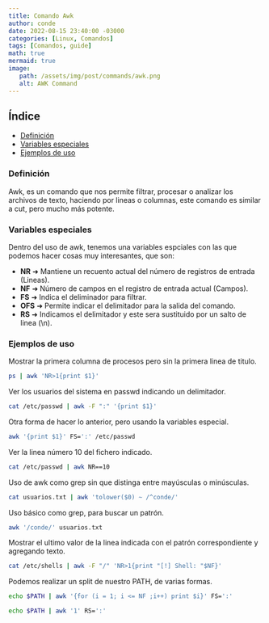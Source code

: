 ```yaml
---
title: Comando Awk
author: conde
date: 2022-08-15 23:40:00 -03000 
categories: [Linux, Comandos]
tags: [Comandos, guide]
math: true
mermaid: true
image: 
   path: /assets/img/post/commands/awk.png
   alt: AWK Command
---
```


## Índice
- [Definición](#definición)
- [Variables especiales](#variables-especiales)
- [Ejemplos de uso](#ejemplos-de-uso)

### Definición
Awk, es un comando que nos permite filtrar, procesar o analizar los archivos de texto, haciendo por lineas o columnas, este comando es similar a cut, pero mucho más potente. 

### Variables especiales
Dentro del uso de awk, tenemos una variables espciales con las que podemos hacer cosas muy interesantes, que son: 
- **NR** ➜ Mantiene un recuento actual del número de registros de entrada (Lineas).
- **NF** ➜ Número de campos en el registro de entrada actual (Campos).
- **FS** ➜ Indica el deliminador para filtrar.
- **OFS** ➜ Permite indicar el delimitador para la salida del comando.
- **RS** ➜ Indicamos el delimitador y este sera sustituido por un salto de linea (\n). 

### Ejemplos de uso 
Mostrar la primera columna de procesos pero sin la primera linea de titulo. 
```bash
ps | awk 'NR>1{print $1}'
```

Ver los usuarios del sistema en passwd indicando un delimitador. 
```bash
cat /etc/passwd | awk -F ":" '{print $1}'
```

Otra forma de hacer lo anterior, pero usando la variables especial.
```bash
awk '{print $1}' FS=':' /etc/passwd
```

Ver la linea número 10 del fichero indicado. 
```bash
cat /etc/passwd | awk NR==10
```

Uso de awk como grep sin que distinga entre mayúsculas o minúsculas. 
```bash
cat usuarios.txt | awk 'tolower($0) ~ /^conde/'
```

Uso básico como grep, para buscar un patrón. 
```bash
awk '/conde/' usuarios.txt
```

Mostrar el ultimo valor de la linea indicada con el patrón correspondiente y agregando texto. 
```bash
cat /etc/shells | awk -F "/" 'NR>1{print "[!] Shell: "$NF}'
```

Podemos realizar un split de nuestro PATH, de varias formas.  
```bash
echo $PATH | awk '{for (i = 1; i <= NF ;i++) print $i}' FS=':'
```
```bash
echo $PATH | awk '1' RS=':'
```